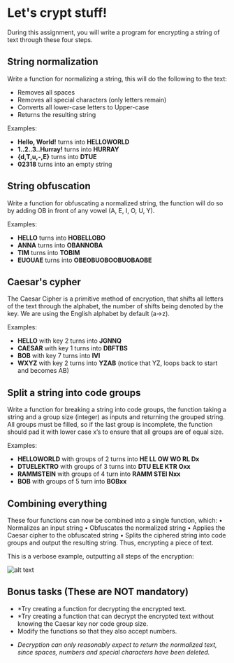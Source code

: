 # Let's crypt stuff!

During this assignment, you will write a program for encrypting a string of text through these four steps.

## String normalization

Write a function for normalizing a string, this will do the following to the text:

- Removes all spaces
- Removes all special characters (only letters remain)
- Converts all lower-case letters to Upper-case
- Returns the resulting string

Examples:

- **Hello, World!** turns into **HELLOWORLD**
- **1..2..3..Hurray!** turns into **HURRAY**
- **{d,T,u,-,E}** turns into **DTUE**
- **02318** turns into an empty string

## String obfuscation

Write a function for obfuscating a normalized string, the function will do so by adding OB in front of any vowel (A, E, I, O, U, Y).

Examples:

- **HELLO** turns into **HOBELLOBO**
- **ANNA** turns into **OBANNOBA**
- **TIM** turns into **TOBIM**
- **EUOUAE** turns into **OBEOBUOBOOBUOBAOBE**

## Caesar's cypher

The Caesar Cipher is a primitive method of encryption, that shifts all letters of the text through the alphabet, the number of shifts being denoted by the key. We are using the English alphabet by default (a->z).

Examples:

- **HELLO** with key 2 turns into **JGNNQ**
- **CAESAR** with key 1 turns into **DBFTBS**
- **BOB** with key 7 turns into **IVI**
- **WXYZ** with key 2 turns into **YZAB** (notice that YZ, loops back to start and becomes AB)

## Split a string into code groups

Write a function for breaking a string into code groups, the function taking a string and a group size (integer) as inputs and returning the grouped string.
All groups must be filled, so if the last group is incomplete, the function should pad it with lower case x’s to ensure that all groups are of equal size.

Examples:

- **HELLOWORLD** with groups of 2 turns into **HE LL OW WO RL Dx**
- **DTUELEKTRO** with groups of 3 turns into **DTU ELE KTR Oxx**
- **RAMMSTEIN** with groups of 4 turn into **RAMM STEI Nxx**
- **BOB** with groups of 5 turn into **BOBxx**

## Combining everything

These four functions can now be combined into a single function, which:
• Normalizes an input string
• Obfuscates the normalized string
• Applies the Caesar cipher to the obfuscated string
• Splits the ciphered string into code groups and output the resulting string.
Thus, encrypting a piece of text.

This is a verbose example, outputting all steps of the encryption:

![alt text](image.jpg?raw=true)

## Bonus tasks (These are NOT mandatory)

- *Try creating a function for decrypting the encrypted text.
- *Try creating a function that can decrypt the encrypted text without knowing the Caesar key nor code group size.
- Modify the functions so that they also accept numbers.

* *Decryption can only reasonably expect to return the normalized text, since spaces, numbers and special characters have been deleted.*
